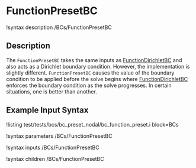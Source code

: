 # FunctionPresetBC

!syntax description /BCs/FunctionPresetBC

## Description

The `FunctionPresetBC` takes the same inputs as
[FunctionDirichletBC](/FunctionDirichletBC.md) and also acts as a
Dirichlet boundary condition.  However, the implementation is slightly different.
`FunctionPresetBC` causes the value of the boundary condition to be applied before the
solve begins where [FunctionDirichletBC](/FunctionDirichletBC.md)
enforces the boundary condition as the solve
progresses.  In certain situations, one is better than another.

## Example Input Syntax

!listing test/tests/bcs/bc_preset_nodal/bc_function_preset.i block=BCs

!syntax parameters /BCs/FunctionPresetBC

!syntax inputs /BCs/FunctionPresetBC

!syntax children /BCs/FunctionPresetBC
